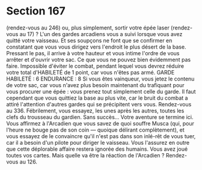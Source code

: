 # Section 167

(rendez-vous au 246) ou, plus simplement, sortir votre épée
laser (rendez-vous au 17) ?
L'un des gardes arcadiens vous a suivi lorsque vous avez quitté
votre vaisseau. Et ses soupçons ne font que se confirmer en
constatant que vous vous dirigez vers l'endroit le plus désert de la
base. Pressant le pas, il arrive à votre hauteur et vous intime
l'ordre de vous arrêter et d'ouvrir votre sac. Ce que vous ne
pouvez bien évidemment pas faire. Impossible d'éviter le combat,
pendant lequel vous devrez réduire votre total d'HABILETÉ de
1 point, car vous n'êtes pas armé.
GARDE HABILETÉ : 6 ENDURANCE : 8
Si vous êtes vainqueur, vous jetez le contenu de votre sac, car
vous n'avez plus besoin maintenant du trafiquant pour vous
procurer une épée : vous prenez tout simplement celle du garde.
Il faut cependant que vous quittiez la base au plus vite, car le
bruit du combat a attiré l'attention d'autres gardes qui se
précipitent vers vous. Rendez-vous au 336.
Fébrilement, vous essayez, les unes après les autres, toutes les
clefs du trousseau du gardien. Sans succès... Votre aventure se
termine ici.
Vous affirmez à l'Arcadien que vous savez de quoi souffre Musca
(qui, pour l'heure ne bouge pas de son coin — quoique délirant
complètement), et vous essayez de le convaincre qu'il n'est pas
dans son inlé-rêt de vous tuer, car il a besoin d'un pilote pour
diriger le vaisseau. Vous l'assurez en outre que cette déplorable
affaire restera ignorée des humains. Vous avez joué toutes vos
cartes. Mais quelle va être la réaction de l'Arcadien ? Rendez-
vous au 126.